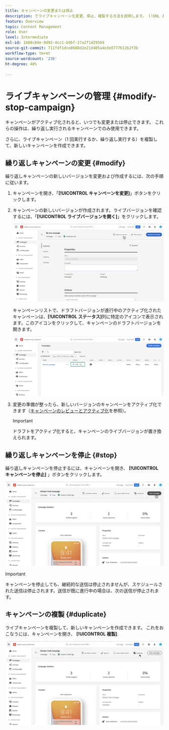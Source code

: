 ```yaml
---
title: キャンペーンの変更または停止
description: でライブキャンペーンを変更、停止、複製する方法を説明します。 [!DNL Journey Optimizer]
feature: Overview
topic: Content Management
role: User
level: Intermediate
exl-id: 1b88c84e-9d92-4cc1-b9bf-27a2f1d29569
source-git-commit: 711fdf1dce0688d2e21d405a4e3e8777612b2f3b
workflow-type: tm+mt
source-wordcount: '236'
ht-degree: 40%

---
```


# ライブキャンペーンの管理 {#modify-stop-campaign}

キャンペーンがアクティブ化されると、いつでも変更または停止できます。 これらの操作は、繰り返し実行されるキャンペーンでのみ使用できます。

さらに、ライブキャンペーン（1 回実行するか、繰り返し実行する）を複製して、新しいキャンペーンを作成できます。

## 繰り返しキャンペーンの変更 {#modify}

繰り返しキャンペーンの新しいバージョンを変更および作成するには、次の手順に従います。

1. キャンペーンを開き、「**[!UICONTROL キャンペーンを変更]**」ボタンをクリックします。

1. キャンペーンの新しいバージョンが作成されます。ライブバージョンを確認するには、「**[!UICONTROL ライブバージョンを開く]**」をクリックします。

   ![](assets/create-campaign-draft.png)

   キャンペーンリストで、ドラフトバージョンが進行中のアクティブ化されたキャンペーンは、**[!UICONTROL ステータス]**&#x200B;列に特定のアイコンで表示されます。このアイコンをクリックして、キャンペーンのドラフトバージョンを開きます。

   ![](assets/create-campaign-edit-list.png)

1. 変更の準備が整ったら、新しいバージョンのキャンペーンをアクティブ化できます（[キャンペーンのレビューとアクティブ化](create-campaign.md#review-activate)を参照）。

   >[!IMPORTANT]
   >
   >ドラフトをアクティブ化すると、キャンペーンのライブバージョンが置き換えられます。

## 繰り返しキャンペーンを停止 {#stop}

繰り返しキャンペーンを停止するには、キャンペーンを開き、 **[!UICONTROL キャンペーンを停止]** 」ボタンをクリックします。

![](assets/create-campaign-stop.png)

>[!IMPORTANT]
>
>キャンペーンを停止しても、継続的な送信は停止されませんが、スケジュールされた送信は停止されます。送信が既に進行中の場合は、次の送信が停止されます。

<!-- inbound campaign (inapp): can stop and resume -->

## キャンペーンの複製 {#duplicate}

ライブキャンペーンを複製して、新しいキャンペーンを作成できます。 これをおこなうには、キャンペーンを開き、 **[!UICONTROL 複製]**.

![](assets/create-campaign-duplicate.png)
